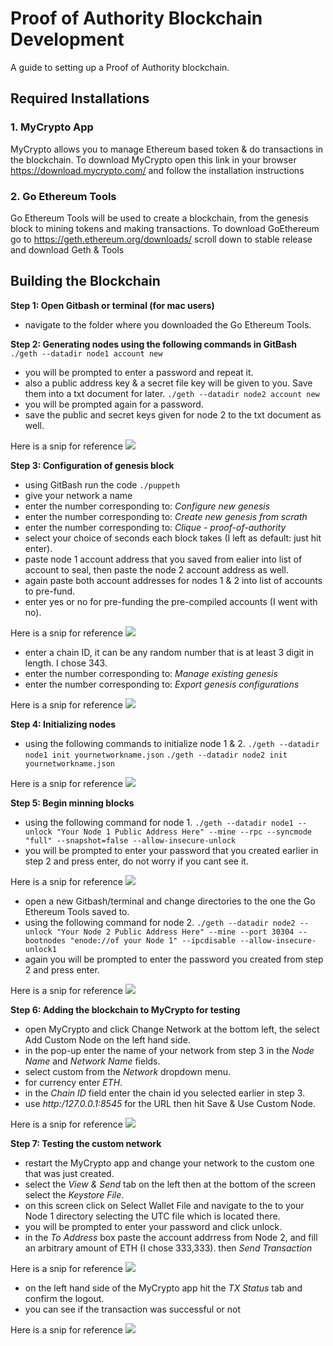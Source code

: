 # Proof of Authority Blockchain Development 

A guide to setting up a Proof of Authority blockchain.


## Required Installations

### 1. MyCrypto App
MyCrypto allows you to manage Ethereum based token & do transactions in the blockchain. To download MyCrypto open this link in your browser https://download.mycrypto.com/ and follow the installation instructions

### 2. Go Ethereum Tools
Go Ethereum Tools will be used to create a blockchain, from the genesis block to mining tokens and making transactions. To download GoEthereum go to https://geth.ethereum.org/downloads/ scroll down to stable release and download Geth & Tools 



## Building the Blockchain

**Step 1: Open Gitbash or terminal (for mac users)**
- navigate to the folder where you downloaded the Go Ethereum Tools.

**Step 2: Generating nodes using the following commands in GitBash**
`./geth --datadir node1 account new`
- you will be prompted to enter a password and repeat it.
- also a public address key & a secret file key will be given to you. Save them into a txt document for later.
`./geth --datadir node2 account new`
- you will be prompted again for a password.
- save the public and secret keys given for node 2 to the txt document as well.

Here is a snip for reference
![](/Screenshots/1_Node_Creation.PNG)

**Step 3: Configuration of genesis block**
- using GitBash run the code 
`./puppeth`
- give your network a name 
- enter the number corresponding to: *Configure new genesis*
- enter the number corresponding to: *Create new genesis from scrath*
- enter the number corresponding to: *Clique - proof-of-authority*
- select your choice of seconds each block takes (I left as default: just hit enter).
- paste node 1 account address that you saved from ealier into list of account to seal, then paste the node 2 account address as well.
- again paste both account addresses for nodes 1 & 2 into list of accounts to pre-fund. 
- enter yes or no for pre-funding the pre-compiled accounts (I went with no).

Here is a snip for reference
![](/Screenshots/2_Genesis_Config.PNG)

- enter a chain ID, it can be any random number that is at least 3 digit in length. I chose 343.
- enter the number corresponding to: *Manage existing genesis*
- enter the number corresponding to: *Export genesis configurations*

Here is a snip for reference 
![](/Screenshots/3_Manage_Genesis.PNG)

**Step 4: Initializing nodes**
- using the following commands to initialize node 1 & 2.
`./geth --datadir node1 init yournetworkname.json`
`./geth --datadir node2 init yournetworkname.json`

Here is a snip for reference 
![](/Screenshots/4_Initializing_Nodes.PNG)

**Step 5: Begin minning blocks**
- using the following command for node 1.
`./geth --datadir node1 --unlock "Your Node 1 Public Address Here" --mine --rpc --syncmode "full" --snapshot=false --allow-insecure-unlock`
- you will be prompted to enter your password that you created earlier in step 2 and press enter, do not worry if you cant see it.

Here is a snip for reference
![](/Screenshots/5_Running_Node_1.PNG)

- open a new Gitbash/terminal and change directories to the one the Go Ethereum Tools saved to.
- using the following command for node 2. 
`./geth --datadir node2 --unlock "Your Node 2 Public Address Here" --mine --port 30304 --bootnodes "enode://of your Node 1" --ipcdisable --allow-insecure-unlock1`
- again you will be prompted to enter the password you created from step 2 and press enter.

Here is a snip for reference
![](/Screenshots/5_Running_Node_2.PNG)

**Step 6: Adding the blockchain to MyCrypto for testing**
- open MyCrypto and click Change Network at the bottom left, the select Add Custom Node on the left hand side.
- in the pop-up enter the name of your network from step 3 in the *Node Name* and *Network Name* fields.
- select custom from the *Network* dropdown menu.
- for currency enter *ETH*.
- in the *Chain ID* field enter the chain id you selected earlier in step 3.
- use *http:/127.0.0.1:8545* for the URL then hit Save & Use Custom Node.

Here is a snip for reference
![](/Screenshots/7_Adding_Custom_Node.PNG)

**Step 7: Testing the custom network**
- restart the MyCrypto app and change your network to the custom one that was just created.
- select the *View & Send* tab on the left then at the bottom of the screen select the *Keystore File*.
- on this screen click on Select Wallet File and navigate to the to your Node 1 directory selecting the UTC file which is located there.
- you will be prompted to enter your password and click unlock.
- in the *To Address* box paste the account addrress from Node 2, and fill an arbitrary amount of ETH (I chose 333,333). then *Send Transaction*

Here is a snip for reference
![](/Screenshotes/8_Send_to_Node_2.PNG)

- on the left hand side of the MyCrypto app hit the *TX Status* tab and confirm the logout.
- you can see if the transaction was successful or not

Here is a snip for reference
![](/Screenshots/9_TX_Status.PNG)


